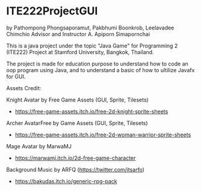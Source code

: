 # ITE222ProjectGUI
by Pathompong Phongsaporamut, Pakbhumi Boonkrob, Leelavadee Chimchio
Advisor and Instructor A. Apiporn Simapornchai

This is a java project under the topic "Java Game" for Programming 2 (ITE222) Project at Stamford University, Bangkok, Thailand.

The project is made for education purpose to understand how to code an oop program using Java, and to understand a basic of how to ultilize Javafx for GUI.

Assets Credit:

  Knight Avatar by Free Game Assets (GUI, Sprite, Tilesets)
  - https://free-game-assets.itch.io/free-2d-knight-sprite-sheets

  Archer AvatarFree by Game Assets (GUI, Sprite, Tilesets)
  - https://free-game-assets.itch.io/free-2d-woman-warrior-sprite-sheets
  
  Mage Avatar by MarwaMJ
  - https://marwamj.itch.io/2d-free-game-character
  
  Background Music by ARFQ (https://twitter.com/itsarfo)
  - https://bakudas.itch.io/generic-rpg-pack
